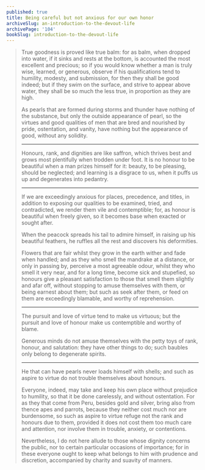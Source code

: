 ```yaml
---
published: true
title: Being careful but not anxious for our own honor
archiveSlug: an-introduction-to-the-devout-life
archivePage: '104'
bookSlug: introduction-to-the-devout-life
---
```


> True goodness is proved like true balm: for as balm, when dropped into water, if it sinks and rests at the bottom, is accounted the most excellent and precious; so if you would know whether a man is truly wise, learned, or generous, observe if his qualifications tend to humility, modesty, and submission, for then they shall be good indeed; but if they swim on the surface, and strive to appear above water, they shall be so much the less true, in proportion as they are high.
>
> As pearls that are formed during storms and thunder have nothing of the substance, but only the outside appearance of pearl, so the virtues and good qualities of men that are bred and nourished by pride, ostentation, and vanity, have nothing but the appearance of good, without any solidity.
>
> ---
>
> Honours, rank, and dignities are like saffron, which thrives best and grows most plentifully when trodden under foot. It is no honour to be beautiful when a man prizes himself for it: beauty, to be pleasing, should be neglected; and learning is a disgrace to us, when it puffs us up and degenerates into pedantry.
>
> ---
>
> If we are exceedingly anxious for places, precedence, and titles, in addition to exposing our qualities to be examined, tried, and contradicted, we render them vile and contemptible; for, as honour is beautiful when freely given, so it becomes base when exacted or sought after.
>
> When the peacock spreads his tail to admire himself, in raising up his beautiful feathers, he ruffles all the rest and discovers his deformities.
>
> Flowers that are fair whilst they grow in the earth wither and fade when handled; and as they who smell the mandrake at a distance, or only in passing by, perceive a most agreeable odour, whilst they who smell it very near, and for a long time, become sick and stupefied, so honours give a pleasant satisfaction to those that smell them slightly and afar off, without stopping to amuse themselves with them, or being earnest about them; but such as seek after them, or feed on them are exceedingly blamable, and worthy of reprehension.
>
> ---
>
> The pursuit and love of virtue tend to make us virtuous; but the pursuit and love of honour make us contemptible and worthy of blame.
>
> Generous minds do not amuse themselves with the petty toys of rank, honour, and salutation: they have other things to do; such baubles only belong to degenerate spirits.
>
> ---
>
> He that can have pearls never loads himself with shells; and such as aspire to virtue do not trouble themselves about honours.
>
> Everyone, indeed, may take and keep his own place without prejudice to humility, so that it be done carelessly, and without ostentation. For as they that come from Peru, besides gold and silver, bring also from thence apes and parrots, because they neither cost much nor are burdensome, so such as aspire to virtue refuge not the rank and honours due to them, provided it does not cost them too much care and attention, nor involve them in trouble, anxiety, or contentions.
>
> Nevertheless, I do not here allude to those whose dignity concerns the public, nor to certain particular occasions of importance; for in these everyone ought to keep what belongs to him with prudence and discretion, accompanied by charity and suavity of manners.
